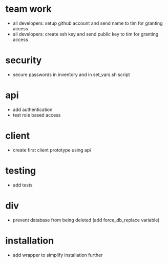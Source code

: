 # team work
- all developers: setup github account and send name to tim for granting access
- all developers: create ssh key and send public key to tim for granting access

# security
- secure passwords in inventory and in set_vars.sh script

# api
- add authentication
- test role based access


# client
- create first client prototype using api

# testing
- add tests

# div
- prevent database from being deleted (add force_db_replace variable)

# installation
- add wrapper to simplify installation further
